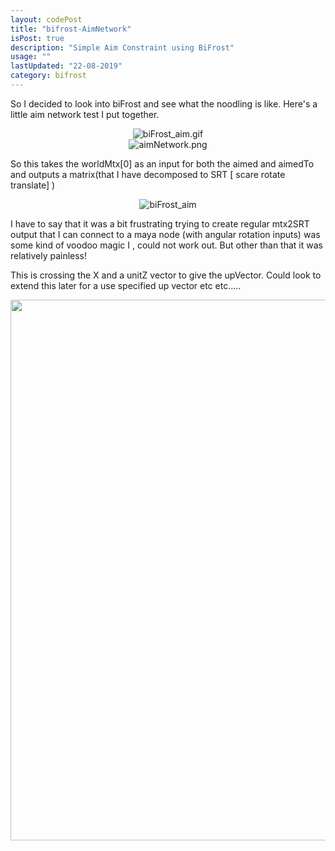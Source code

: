 ```yaml
---
layout: codePost
title: "bifrost-AimNetwork"
isPost: true
description: "Simple Aim Constraint using BiFrost"
usage: ""
lastUpdated: "22-08-2019"
category: bifrost
---
```

So I decided to look into biFrost and see what the noodling is like.
Here's a little aim network test I put together.

<center><img src="http://anim83d.com/images/examples/biFrost_aim.gif" alt="biFrost_aim.gif"></center>

<center><img src="http://anim83d.com/images/examples/aimNetwork.png" alt="aimNetwork.png"></center>

So this takes the worldMtx[0] as an input for both the aimed and aimedTo
and outputs a matrix(that I have decomposed to SRT [ scare rotate translate] )

<center><img src="http://anim83d.com/images/examples/aimNetwork2.png" alt="biFrost_aim"></center>

I have to say that it was a bit frustrating trying to create regular mtx2SRT output that I can
connect to a maya node (with angular rotation inputs) was some kind of voodoo magic I , 
could not work out. But other than that it was relatively painless!

This is crossing the X and a unitZ vector to give the upVector. Could look to extend this later for a 
use specified up vector etc etc.....

<center><img src="http://anim83d.com/images/examples/biFrost_aimBuild.gif" alt="biFrost_aimBuild.gif" height="865" width="1297" ></center>

